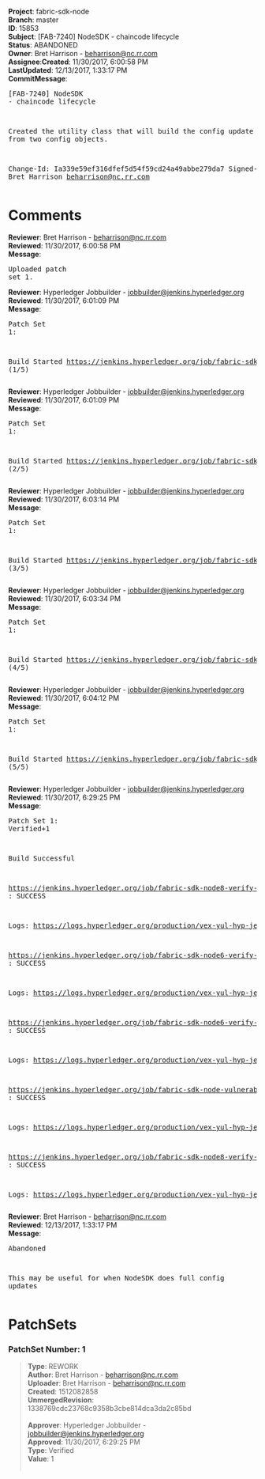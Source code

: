 <strong>Project</strong>: fabric-sdk-node</br><strong>Branch</strong>: master<br><strong>ID</strong>: 15853<br><strong>Subject</strong>: [FAB-7240] NodeSDK - chaincode lifecycle<br><strong>Status</strong>: ABANDONED<br><strong>Owner</strong>: Bret Harrison - beharrison@nc.rr.com<br><strong>Assignee</strong>:<strong>Created</strong>: 11/30/2017, 6:00:58 PM<br><strong>LastUpdated</strong>: 12/13/2017, 1:33:17 PM<br><strong>CommitMessage</strong>:<br><pre>[FAB-7240] NodeSDK - chaincode lifecycle

Created the utility class that will build the config update
object from two config objects.

Change-Id: Ia339e59ef316dfef5d54f59cd24a49abbe279da7
Signed-off-by: Bret Harrison <beharrison@nc.rr.com>
</pre><h1>Comments</h1><strong>Reviewer</strong>: Bret Harrison - beharrison@nc.rr.com<br><strong>Reviewed</strong>: 11/30/2017, 6:00:58 PM<br><strong>Message</strong>: <pre>Uploaded patch set 1.</pre><strong>Reviewer</strong>: Hyperledger Jobbuilder - jobbuilder@jenkins.hyperledger.org<br><strong>Reviewed</strong>: 11/30/2017, 6:01:09 PM<br><strong>Message</strong>: <pre>Patch Set 1:

Build Started https://jenkins.hyperledger.org/job/fabric-sdk-node8-verify-s390x/53/ (1/5)</pre><strong>Reviewer</strong>: Hyperledger Jobbuilder - jobbuilder@jenkins.hyperledger.org<br><strong>Reviewed</strong>: 11/30/2017, 6:01:09 PM<br><strong>Message</strong>: <pre>Patch Set 1:

Build Started https://jenkins.hyperledger.org/job/fabric-sdk-node6-verify-s390x/19/ (2/5)</pre><strong>Reviewer</strong>: Hyperledger Jobbuilder - jobbuilder@jenkins.hyperledger.org<br><strong>Reviewed</strong>: 11/30/2017, 6:03:14 PM<br><strong>Message</strong>: <pre>Patch Set 1:

Build Started https://jenkins.hyperledger.org/job/fabric-sdk-node8-verify-x86_64/225/ (3/5)</pre><strong>Reviewer</strong>: Hyperledger Jobbuilder - jobbuilder@jenkins.hyperledger.org<br><strong>Reviewed</strong>: 11/30/2017, 6:03:34 PM<br><strong>Message</strong>: <pre>Patch Set 1:

Build Started https://jenkins.hyperledger.org/job/fabric-sdk-node6-verify-x86_64/233/ (4/5)</pre><strong>Reviewer</strong>: Hyperledger Jobbuilder - jobbuilder@jenkins.hyperledger.org<br><strong>Reviewed</strong>: 11/30/2017, 6:04:12 PM<br><strong>Message</strong>: <pre>Patch Set 1:

Build Started https://jenkins.hyperledger.org/job/fabric-sdk-node-vulnerable-tests-x86_64/148/ (5/5)</pre><strong>Reviewer</strong>: Hyperledger Jobbuilder - jobbuilder@jenkins.hyperledger.org<br><strong>Reviewed</strong>: 11/30/2017, 6:29:25 PM<br><strong>Message</strong>: <pre>Patch Set 1: Verified+1

Build Successful 

https://jenkins.hyperledger.org/job/fabric-sdk-node8-verify-x86_64/225/ : SUCCESS

Logs: https://logs.hyperledger.org/production/vex-yul-hyp-jenkins-3/fabric-sdk-node8-verify-x86_64/225

https://jenkins.hyperledger.org/job/fabric-sdk-node6-verify-s390x/19/ : SUCCESS

Logs: https://logs.hyperledger.org/production/vex-yul-hyp-jenkins-3/fabric-sdk-node6-verify-s390x/19

https://jenkins.hyperledger.org/job/fabric-sdk-node6-verify-x86_64/233/ : SUCCESS

Logs: https://logs.hyperledger.org/production/vex-yul-hyp-jenkins-3/fabric-sdk-node6-verify-x86_64/233

https://jenkins.hyperledger.org/job/fabric-sdk-node-vulnerable-tests-x86_64/148/ : SUCCESS

Logs: https://logs.hyperledger.org/production/vex-yul-hyp-jenkins-3/fabric-sdk-node-vulnerable-tests-x86_64/148

https://jenkins.hyperledger.org/job/fabric-sdk-node8-verify-s390x/53/ : SUCCESS

Logs: https://logs.hyperledger.org/production/vex-yul-hyp-jenkins-3/fabric-sdk-node8-verify-s390x/53</pre><strong>Reviewer</strong>: Bret Harrison - beharrison@nc.rr.com<br><strong>Reviewed</strong>: 12/13/2017, 1:33:17 PM<br><strong>Message</strong>: <pre>Abandoned

This may be useful for when NodeSDK does full config updates</pre><h1>PatchSets</h1><h3>PatchSet Number: 1</h3><blockquote><strong>Type</strong>: REWORK<br><strong>Author</strong>: Bret Harrison - beharrison@nc.rr.com<br><strong>Uploader</strong>: Bret Harrison - beharrison@nc.rr.com<br><strong>Created</strong>: 1512082858<br><strong>UnmergedRevision</strong>: 1338769cdc23768c9358b3cbe814dca3da2c85bd<br><br><strong>Approver</strong>: Hyperledger Jobbuilder - jobbuilder@jenkins.hyperledger.org<br><strong>Approved</strong>: 11/30/2017, 6:29:25 PM<br><strong>Type</strong>: Verified<br><strong>Value</strong>: 1<br><br></blockquote>